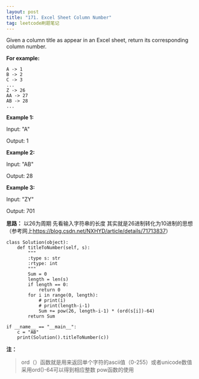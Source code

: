 ```yaml
---
layout: post
title: "171. Excel Sheet Column Number"
tag: leetcode刷题笔记
---
```


Given a column title as appear in an Excel sheet, return its corresponding column number.

**For example:**

    A -> 1
    B -> 2
    C -> 3
    ...
    Z -> 26
    AA -> 27
    AB -> 28 
    ...

**Example 1:**

Input: "A"

Output: 1

**Example 2:**

Input: "AB"

Output: 28

**Example 3:**

Input: "ZY"

Output: 701

**思路：**
以26为周期
先看输入字符串的长度
其实就是26进制转化为10进制的思想（参考网上<https://blog.csdn.net/NXHYD/article/details/71713837>）
~~~
class Solution(object):
    def titleToNumber(self, s):
        """
        :type s: str
        :rtype: int
        """
        Sum = 0
        length = len(s)
        if length == 0:
            return 0
        for i in range(0, length):
            # print(i)
            # print(length-i-1)
            Sum += pow(26, length-i-1) * (ord(s[i])-64)
        return Sum

if __name__ == "__main__":
    c = "AB"
    print(Solution().titleToNumber(c))
~~~

**注：**
>ord（）函数就是用来返回单个字符的ascii值（0-255）或者unicode数值
>采用ord()-64可以得到相应整数
>pow函数的使用

